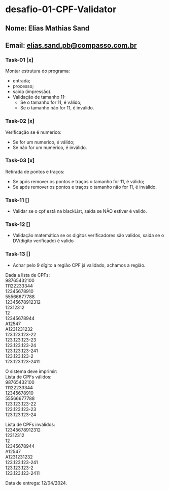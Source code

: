 # desafio-01-CPF-Validator
## Nome: Elias Mathias Sand
## Email: elias.sand.pb@compasso.com.br

### Task-01 [x]
Montar estrutura do programa:
- entrada;
- processo;
- saida (impressão).
- Validação de tamanho 11:
    - Se o tamanho for 11, é válido;
    - Se o tamanho não for 11, é inválido.

### Task-02 [x]
Verificação se é numerico:
- Se for um numerico, é válido;
- Se não for um numerico, é inválido.

### Task-03 [x]
Retirada de pontos e traços:
- Se após remover os pontos e traços o tamanho for 11, é válido;
- Se após remover os pontos e traços o tamanho não for 11, é inválido.

### Task-11 []
- Validar se o cpf está na blackList, saida se NÃO estiver é valido.

### Task-12 []
- Validação matemática se os digitos verificadores são validos, saida se o DV(digito verificado) é valido

### Task-13 []
- Achar pelo 9 dígito a região CPF já validado, achamos a região.


Dada a lista de CPFs:<br>
98765432100<br>
11122233344<br>
12345678910<br>
55566677788<br>
12345678912312<br>
12312312<br>
12<br>
12345678944<br>
A12547<br>
A1231231232<br>
123.123.123-22<br>
123.123.123-23<br>
123.123.123-24<br>
123.123.123-241<br>
123.123.123-2<br>
123.123.123-2411<br>


O sistema deve imprimir:<br>
Lista de CPFs válidos:<br>
98765432100<br>
11122233344<br>
12345678910<br>
55566677788<br>
123.123.123-22<br>
123.123.123-23<br>
123.123.123-24<br>

Lista de CPFs inválidos:<br>
12345678912312<br>
12312312<br>
12<br>
12345678944<br>
A12547<br>
A1231231232<br>
123.123.123-241<br>
123.123.123-2<br>
123.123.123-2411<br>

Data de entrega: 12/04/2024.